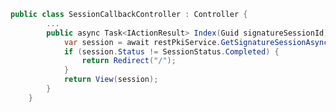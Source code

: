 ﻿```cs
public class SessionCallbackController : Controller {
		...	
		public async Task<IActionResult> Index(Guid signatureSessionId) {
			var session = await restPkiService.GetSignatureSessionAsync(signatureSessionId.Value);
			if (session.Status != SessionStatus.Completed) {
				return Redirect("/");
			}
			return View(session);
		}
	}
```
